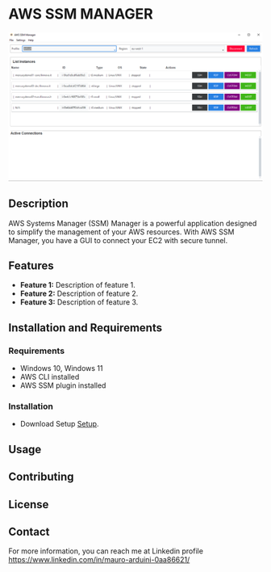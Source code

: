 # AWS SSM MANAGER

![Application](image/app_screenshot.png)

## Description

AWS Systems Manager (SSM) Manager is a powerful application designed to simplify the management of your AWS resources. With AWS SSM Manager, you have a GUI to connect your EC2 with secure tunnel.

## Features

- **Feature 1:** Description of feature 1.
- **Feature 2:** Description of feature 2.
- **Feature 3:** Description of feature 3.

## Installation and Requirements

### Requirements
- Windows 10, Windows 11
- AWS CLI installed
- AWS SSM plugin installed

### Installation
- Download Setup [Setup](https://github.com/mauroo82/ssm-manager/blob/main/installer/setup.exe).


## Usage

## Contributing

## License

## Contact

For more information, you can reach me at Linkedin profile https://www.linkedin.com/in/mauro-arduini-0aa86621/
